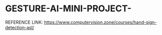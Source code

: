 # GESTURE-AI-MINI-PROJECT-
REFERENCE LINK:
https://www.computervision.zone/courses/hand-sign-detection-asl/
